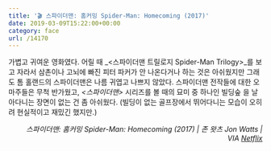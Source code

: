 ```yaml
---
title: '🎬 스파이더맨: 홈커밍 Spider-Man: Homecoming (2017)'
date: 2019-03-09T15:22:00+00:00
category: face
url: /14170
---
```


가볍고 귀여운 영화였다. 어릴 때 _<스파이더맨 트릴로지 Spider-Man Trilogy>_를 보고 자라서 삼촌이나 고뇌에 빠진 피터 파커가 안 나온다거나 하는 것은 아쉬웠지만 그래도 톰 홀랜드의 스파이더맨은 나름 귀엽고 나쁘지 않았다. 스파이더맨 전작들에 대한 오마주들은 무척 반가웠고, _<스파이더맨>_ 시리즈를 볼 때의 묘미 중 하나인 빌딩숲 을 날아다니는 장면이 없는 건 좀 아쉬웠다. (빌딩이 없는 골프장에서 뛰어다니는 모습이 오히려 현실적이고 재밌긴 했지만.)





<p style="text-align:right">
  <em>스파이더맨: 홈커밍 Spider-Man: Homecoming (2017) | 존 왓츠 Jon Watts | VIA </em><a rel="noreferrer noopener" href="http://netflix.com/" target="_blank"><em>Netflix</em></a>
</p>